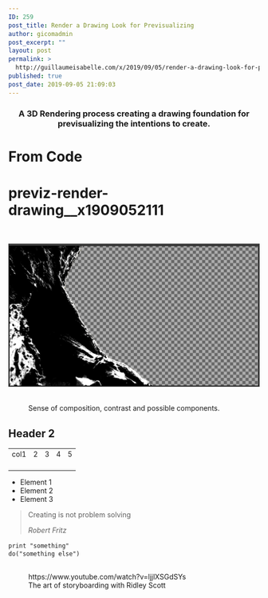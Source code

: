 ```yaml
---
ID: 259
post_title: Render a Drawing Look for Previsualizing
author: gicomadmin
post_excerpt: ""
layout: post
permalink: >
  http://guillaumeisabelle.com/x/2019/09/05/render-a-drawing-look-for-previsualizing/
published: true
post_date: 2019-09-05 21:09:03
---
```

<!-- wp:heading {"level":3,"align":"center"} -->
<h3 style="text-align:center">A 3D Rendering process creating a drawing foundation for previsualizing the intentions to create.</h3>
<!-- /wp:heading -->

<h1><strong>From Code</strong></h1>
<h1>previz-render-drawing__x1909052111</h1>
<p> </p>
<p><img src="https://github.com/GuillaumeIsabelle/x/raw/master/_posts/img/previz-render-drawing__x1909052111.png" /></p>

<!-- wp:image {"id":268} -->
<figure class="wp-block-image"><img src="http://guillaumeisabelle.com/x/wp-content/uploads/sites/2/2019/09/image.png" alt="" class="wp-image-268"/><figcaption>Sense of composition, contrast and possible components.</figcaption></figure>
<!-- /wp:image -->

<!-- wp:heading -->
<h2>Header 2</h2>
<!-- /wp:heading -->

<!-- wp:table -->
<table class="wp-block-table"><tbody><tr><td>col1</td><td>2</td><td>3</td><td>4</td><td>5</td></tr><tr><td></td><td></td><td></td><td></td><td></td></tr><tr><td></td><td></td><td></td><td></td><td></td></tr><tr><td></td><td></td><td></td><td></td><td></td></tr><tr><td></td><td></td><td></td><td></td><td></td></tr></tbody></table>
<!-- /wp:table -->

<!-- wp:list -->
<ul><li>Element 1</li><li>Element 2</li><li>Element 3</li></ul>
<!-- /wp:list -->

<!-- wp:quote -->
<blockquote class="wp-block-quote"><p>Creating is not problem solving</p><cite>Robert Fritz</cite></blockquote>
<!-- /wp:quote -->

<!-- wp:code -->
<pre class="wp-block-code"><code>print "something"
do("something else")

</code></pre>
<!-- /wp:code -->

<!-- wp:core-embed/youtube {"url":"https://www.youtube.com/watch?v=ljjlXSGdSYs","type":"video","providerNameSlug":"youtube","className":"wp-embed-aspect-4-3 wp-has-aspect-ratio"} -->
<figure class="wp-block-embed-youtube wp-block-embed is-type-video is-provider-youtube wp-embed-aspect-4-3 wp-has-aspect-ratio"><div class="wp-block-embed__wrapper">
https://www.youtube.com/watch?v=ljjlXSGdSYs
</div><figcaption> The art of storyboarding with Ridley Scott </figcaption></figure>
<!-- /wp:core-embed/youtube -->